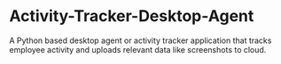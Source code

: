 # Activity-Tracker-Desktop-Agent
A Python based desktop agent or activity tracker application that tracks employee activity and uploads relevant data like screenshots to cloud.
